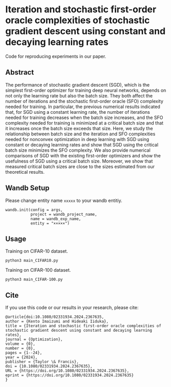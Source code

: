 # Iteration and stochastic first-order oracle complexities of stochastic gradient descent using constant and decaying learning rates
Code for reproducing experiments in our paper.

## Abstract
The performance of stochastic gradient descent (SGD), which is the simplest first-order optimizer for training deep neural networks, depends on not only the learning rate but also the batch size. They both affect the number of iterations and the stochastic first-order oracle (SFO) complexity needed for training. In particular, the previous numerical results indicated that, for SGD using a constant learning rate, the number of iterations needed for training decreases when the batch size increases, and the SFO complexity needed for training is minimized at a critical batch size and that it increases once the batch size exceeds that size. Here, we study the relationship between batch size and the iteration and SFO complexities needed for nonconvex optimization in deep learning with SGD using constant or decaying learning rates and show that SGD using the critical batch size minimizes the SFO complexity. We also provide numerical comparisons of SGD with the existing first-order optimizers and show the usefulness of SGD using a critical batch size. Moreover, we show that measured critical batch sizes are close to the sizes estimated from our theoretical results.

## Wandb Setup
Please change entity name `xxxxx` to your wandb entitiy.
```
wandb.init(config = args,
           project = wandb_project_name,
           name = wandb_exp_name,
           entity = "×××××")
```

## Usage
Training on CIFAR-10 dataset.
```
python3 main_CIFAR10.py
```
Training on CIFAR-100 dataset.
```
python3 main_CIFAR-100.py
```
## Cite
If you use this code or our results in your research, please cite:
```
@article{doi:10.1080/02331934.2024.2367635,
author = {Kento Imaizumi and Hideaki Iiduka},
title = {Iteration and stochastic first-order oracle complexities of stochastic gradient descent using constant and decaying learning rates},
journal = {Optimization},
volume = {0},
number = {0},
pages = {1--24},
year = {2024},
publisher = {Taylor \& Francis},
doi = {10.1080/02331934.2024.2367635},
URL = {https://doi.org/10.1080/02331934.2024.2367635},
eprint = {https://doi.org/10.1080/02331934.2024.2367635}
}
```
